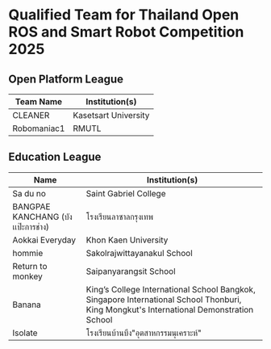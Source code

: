 # Qualified Team for Thailand Open ROS and Smart Robot Competition 2025

## Open Platform League

| Team Name        |    Institution(s)   |
|-------------|------------|
| CLEANER     |  Kasetsart University  |
| Robomaniac1 |    RMUTL    |

## Education League

| Name                    | Institution(s)                      |
|-------------------------|-------------------------------------|
| Sa du no               | Saint Gabriel College                |
| BANGPAE KANCHANG (บังเเป๊ะการช่าง) | โรงเรียนลาซาลกรุงเทพ            |
| Aokkai Everyday        | Khon Kaen University                 |
| hommie                | Sakolrajwittayanakul School           |
| Return to monkey      | Saipanyarangsit School                |
| Banana                | King’s College International School Bangkok, Singapore International School Thonburi, King Mongkut's International Demonstration School |
| Isolate               | โรงเรียนบ้านบึง"อุตสาหกรรมนุเคราะห์"         |
